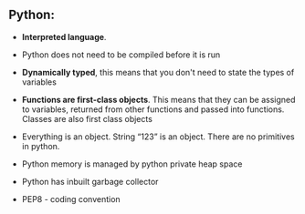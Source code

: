 ## Python:

-   **Interpreted language**.
    
-   Python does not need to be compiled before it is run
    
-   **Dynamically typed**, this means that you don't need to state the types of variables
    
-   **Functions are first-class objects**. This means that they can be assigned to variables, returned from other functions and passed into functions. Classes are also first class objects
    
-   Everything is an object. String “123” is an object. There are no primitives in python.
    
-   Python memory is managed by python private heap space
    
-   Python has inbuilt garbage collector
    
-   PEP8 - coding convention
<!--stackedit_data:
eyJoaXN0b3J5IjpbMjgxMjMyMjVdfQ==
-->